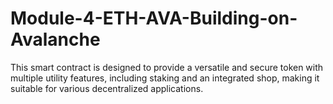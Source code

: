 # Module-4-ETH-AVA-Building-on-Avalanche
This smart contract is designed to provide a versatile and secure token with multiple utility features, including staking and an integrated shop, making it suitable for various decentralized applications.
